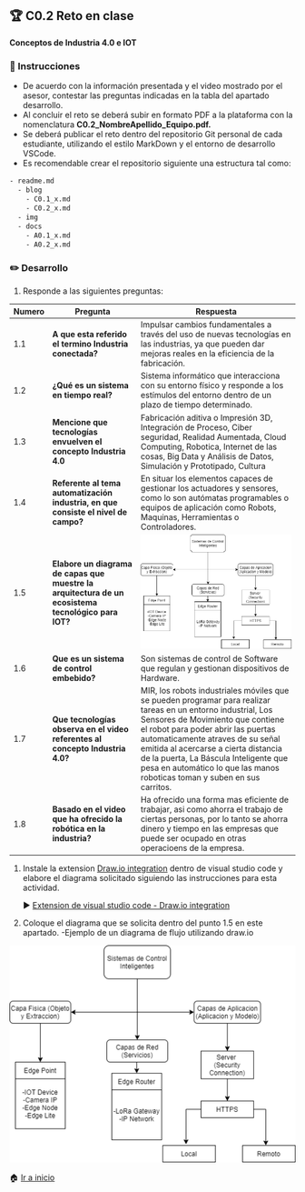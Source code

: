 ## :trophy: C0.2 Reto en clase

**Conceptos de Industria 4.0 e IOT**

### :blue_book: Instrucciones

- De acuerdo con la información presentada y el video mostrado por el asesor, contestar las preguntas indicadas en la tabla del apartado desarrollo.
- Al concluir el reto se deberá subir en formato PDF a la plataforma con la nomenclatura **C0.2_NombreApellido_Equipo.pdf.**
- Se deberá publicar el reto dentro del repositorio Git personal de cada estudiante, utilizando el estilo MarkDown y el entorno de desarrollo VSCode.
- Es recomendable crear el repositorio siguiente una estructura tal como:
```
- readme.md
  - blog
    - C0.1_x.md
    - C0.2_x.md
  - img
  - docs
    - A0.1_x.md
    - A0.2_x.md
```
  
### :pencil2: Desarrollo

1. Responde a las siguientes preguntas:

| Numero | Pregunta                                            | Respuesta  |
| ------ | --------------------------------------------------- | ---------  |
| 1.1      | **A que esta referido el termino Industria conectada?** |      Impulsar cambios fundamentales a través del uso de nuevas tecnologías en las industrias, ya que pueden dar mejoras reales en la eficiencia de la fabricación.      |
| 1.2      | **¿Qué es un sistema en tiempo real?**                  |      Sistema informático que interacciona con su entorno físico y responde a los estímulos del entorno dentro de un plazo de tiempo determinado.      |
| 1.3      | **Mencione que tecnologías envuelven el concepto Industria 4.0**    |      Fabricación aditiva o Impresión 3D, Integración de Proceso, Ciber seguridad, Realidad Aumentada, Cloud Computing, Robotica, Internet de las cosas, Big Data y Análisis de Datos, Simulación y Prototipado, Cultura      |
| 1.4      | **Referente al tema automatización industria, en que consiste el nivel de campo?**                      |      En situar los elementos capaces de gestionar los actuadores y sensores, como lo son autómatas programables o equipos de aplicación como Robots, Maquinas, Herramientas o Controladores.      |
| 1.5      | **Elabore un diagrama de capas que muestre la arquitectura de un ecosistema tecnológico para IOT?**                       |     ![DiagramadeFlujo](../img/Diagrama1.drawio.png)         |
| 1.6      | **Que es un sistema de control embebido?**         |     Son sistemas de control de Software que regulan y gestionan dispositivos de Hardware.       |
| 1.7      | **Que tecnologías observa en el video referentes al concepto Industria 4.0?**         |     MIR, los robots industriales móviles que se pueden programar para realizar tareas en un entorno industrial, Los Sensores de Movimiento que contiene el robot para poder abrir las puertas automaticamente atraves de su señal emitida al acercarse a cierta distancia de la puerta, La Báscula Inteligente que pesa en automático lo que las manos roboticas toman y suben en sus carritos.     |
| 1.8      | **Basado en el video que ha ofrecido la robótica en la industria?**        |       Ha ofrecido una forma mas eficiente de trabajar, asi como ahorra el trabajo de ciertas personas, por lo tanto se ahorra dinero y tiempo en las empresas que puede ser ocupado en otras operacioens de la empresa.     |

1. Instale la extension [Draw.io integration](https://marketplace.visualstudio.com/items?itemName=hediet.vscode-drawio) dentro de visual studio code y elabore el diagrama solicitado siguiendo las instrucciones para esta actividad.

    :arrow_forward: [Extension de visual studio code - Draw.io integration](https://www.youtube.com/watch?v=Y47ZlxoDWNI)

2. Coloque el diagrama que se solicita dentro del punto 1.5 en este apartado.
   -Ejemplo de un diagrama de flujo utilizando draw.io

![DiagramadeFlujo](../img/Diagrama1.drawio.png)

:house: [Ir a inicio](/readme.md)
